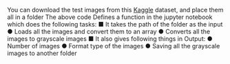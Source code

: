 You can download the test images from this [Kaggle](https://www.kaggle.com/mbkinaci/fruit-images-for-object-detection) dataset, and place them all in a folder
The above code Defines a function in the jupyter notebook which does the following tasks:
      ■ It takes the path of the folder as the input
      ● Loads all the images and convert them to an array
      ● Converts all the images to grayscale images
    ■ It also gives following things in Output:
      ● Number of images
      ● Format type of the images
      ● Saving all the grayscale images to another folder
